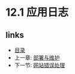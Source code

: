 # 12.1 应用日志

## links
   * [目录](<preface.md>)
   * 上一章: [部署与维护](<12.md>)
   * 下一节: [网站错误处理](<12.2.md>)